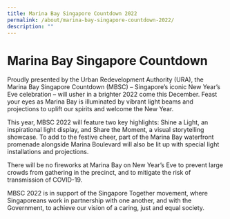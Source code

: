 ```yaml
---
title: Marina Bay Singapore Countdown 2022
permalink: /about/marina-bay-singapore-countdown-2022/
description: ""
---
```

# Marina Bay Singapore Countdown

Proudly presented by the Urban Redevelopment Authority (URA), the Marina Bay Singapore Countdown (MBSC) – Singapore’s iconic New Year’s Eve celebration – will usher in a brighter 2022 come this December. Feast your eyes as Marina Bay is illuminated by vibrant light beams and projections to uplift our spirits and welcome the New Year.
 
This year, MBSC 2022 will feature two key highlights: Shine a Light, an inspirational light display, and Share the Moment, a visual storytelling showcase. To add to the festive cheer, part of the Marina Bay waterfront promenade alongside Marina Boulevard will also be lit up with special light installations and projections. 

There will be no fireworks at Marina Bay on New Year’s Eve to prevent large crowds from gathering in the precinct, and to mitigate the risk of transmission of COVID-19.

MBSC 2022 is in support of the Singapore Together movement, where Singaporeans work in partnership with one another, and with the Government, to achieve our vision of a caring, just and equal society. 
